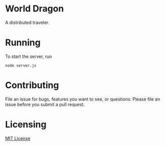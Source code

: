 # World Dragon

A distributed traveler.

# Running

To start the server, run

`node server.js`

# Contributing

File an issue for bugs, features you want to see, or questions. Please file an issue before you submit a pull request.

# Licensing
[MIT License](http://opensource.org/licenses/MIT)
